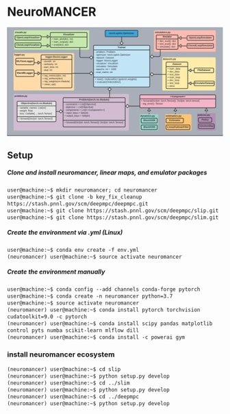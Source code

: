 # NeuroMANCER

![UML diagram](figs/class_diagram.png)

## Setup

##### Clone and install neuromancer, linear maps, and emulator packages
```console
user@machine:~$ mkdir neuromancer; cd neuromancer
user@machine:~$ git clone -b key_fix_cleanup https://stash.pnnl.gov/scm/deepmpc/deepmpc.git
user@machine:~$ git clone https://stash.pnnl.gov/scm/deepmpc/slip.git
user@machine:~$ git clone https://stash.pnnl.gov/scm/deepmpc/slim.git
```

##### Create the environment via .yml (Linux)

```console
user@machine:~$ conda env create -f env.yml
(neuromancer) user@machine:~$ source activate neuromancer
```

##### Create the environment manually

```console
user@machine:~$ conda config --add channels conda-forge pytorch
user@machine:~$ conda create -n neuromancer python=3.7
user@machine:~$ source activate neuromancer
(neuromancer) user@machine:~$ conda install pytorch torchvision cudatoolkit=9.0 -c pytorch
(neuromancer) user@machine:~$ conda install scipy pandas matplotlib control pyts numba scikit-learn mlflow dill
(neuromancer) user@machine:~$ conda install -c powerai gym
```

### install neuromancer ecosystem 

```console
(neuromancer) user@machine:~$ cd slip
(neuromancer) user@machine:~$ python setup.py develop
(neuromancer) user@machine:~$ cd ../slim
(neuromancer) user@machine:~$ python setup.py develop
(neuromancer) user@machine:~$ cd ../deepmpc
(neuromancer) user@machine:~$ python setup.py develop
```

